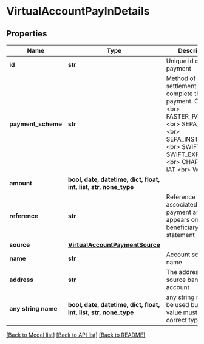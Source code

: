 # VirtualAccountPayInDetails


## Properties
Name | Type | Description | Notes
------------ | ------------- | ------------- | -------------
**id** | **str** | Unique id of the payment | [optional] 
**payment_scheme** | **str** | Method of settlement to complete the payment. One of: &lt;br&gt; FASTER_PAYMENTS &lt;br&gt; SEPA_CREDIT &lt;br&gt; SEPA_INSTANT &lt;br&gt; SWIFT &lt;br&gt; SWIFT_EXPRESS &lt;br&gt; CHAPS &lt;br&gt; IAT &lt;br&gt; WIRE | [optional] 
**amount** | **bool, date, datetime, dict, float, int, list, str, none_type** |  | [optional] 
**reference** | **str** | Reference associated with the payment and which appears on the beneficiary&#39;s bank statement | [optional] 
**source** | [**VirtualAccountPaymentSource**](VirtualAccountPaymentSource.md) |  | [optional] 
**name** | **str** | Account source name | [optional] 
**address** | **str** | The address of the source bank account | [optional] 
**any string name** | **bool, date, datetime, dict, float, int, list, str, none_type** | any string name can be used but the value must be the correct type | [optional]

[[Back to Model list]](../README.md#documentation-for-models) [[Back to API list]](../README.md#documentation-for-api-endpoints) [[Back to README]](../README.md)


